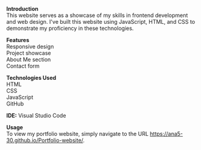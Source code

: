 **Introduction**\
This website serves as a showcase of my skills in frontend development and web design. I've built this website using JavaScript, HTML, and CSS to demonstrate my proficiency in these technologies.

**Features**\
Responsive design\
Project showcase\
About Me section\
Contact form

**Technologies Used**\
HTML  
CSS  
JavaScript  
GitHub

**IDE:** Visual Studio Code

**Usage**  
To view my portfolio website, simply navigate to the URL https://ana5-30.github.io/Portfolio-website/.
